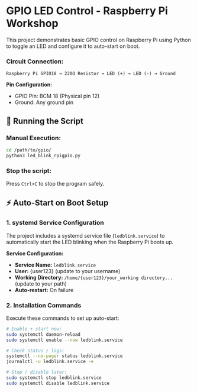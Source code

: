 # GPIO LED Control - Raspberry Pi Workshop

This project demonstrates basic GPIO control on Raspberry Pi using Python to toggle an LED and configure it to auto-start on boot.


### Circuit Connection:
```
Raspberry Pi GPIO18 → 220Ω Resistor → LED (+) → LED (-) → Ground
```

**Pin Configuration:**
- GPIO Pin: BCM 18 (Physical pin 12)
- Ground: Any ground pin

## 🚀 Running the Script

### Manual Execution:
```bash
cd /path/to/gpio/
python3 led_blink_rpigpio.py
```

### Stop the script:
Press `Ctrl+C` to stop the program safely.

## ⚡ Auto-Start on Boot Setup

### 1. systemd Service Configuration

The project includes a systemd service file (`ledblink.service`) to automatically start the LED blinking when the Raspberry Pi boots up.

**Service Configuration:**
- **Service Name:** `ledblink.service`
- **User:** {user123} (update to your username)
- **Working Directory:** `/home/{user123}/your_working directory...` (update to your path)
- **Auto-restart:** On failure

### 2. Installation Commands

Execute these commands to set up auto-start:

```bash
# Enable + start now:
sudo systemctl daemon-reload
sudo systemctl enable --now ledblink.service

# Check status / logs:
systemctl --no-pager status ledblink.service
journalctl -u ledblink.service -e

# Stop / disable later:
sudo systemctl stop ledblink.service
sudo systemctl disable ledblink.service
```

